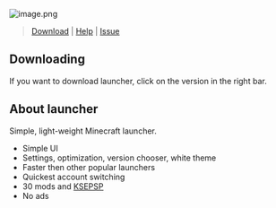![image.png](https://i.postimg.cc/Cx52mZ1R/Frame-69.png)
> [Download](https://github.com/Frogdream/Frogdream-Launcher/releases) | [Help](https://discord.com/invite/52P7esPQ6Q) | [Issue](https://discord.com/invite/52P7esPQ6Q)

## Downloading
If you want to download launcher, click on the version in the right bar.

## About launcher
Simple, light-weight Minecraft launcher.
- Simple UI
- Settings, optimization, version chooser, white theme
- Faster then other popular launchers
- Quickest account switching
- 30 mods and [KSEPSP](https://www.planetminecraft.com/texture-pack/ksepsp-v8-0/)
- No ads
